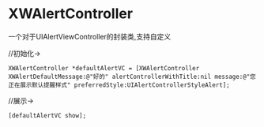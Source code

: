 # XWAlertController
一个对于UIAlertViewController的封装类,支持自定义 

//初始化->

    XWAlertController *defaultAlertVC = [XWAlertController XWAlertDefaultMessage:@"好的" alertControllerWithTitle:nil message:@"您正在展示默认提醒样式" preferredStyle:UIAlertControllerStyleAlert];
    
//展示->

    [defaultAlertVC show];


